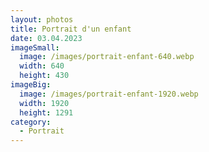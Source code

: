 ```yaml
---
layout: photos
title: Portrait d'un enfant
date: 03.04.2023
imageSmall:
  image: /images/portrait-enfant-640.webp
  width: 640
  height: 430
imageBig:
  image: /images/portrait-enfant-1920.webp
  width: 1920
  height: 1291
category:
  - Portrait
---
```

